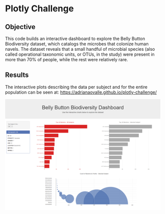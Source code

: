 # Plotly Challenge

## Objective

This code builds an interactive dashboard to explore the Belly Button Biodiversity dataset, which catalogs the microbes that colonize human navels.
The dataset reveals that a small handful of microbial species (also called operational taxonomic units, or OTUs, in the study) were present in more than 70% of people, while the rest were relatively rare.

## Results
The interactive plots describing the data per subject and for the entire population can be seen at: https://adrianaovalle.github.io/plotly-challenge/

![Figure1](Images/results.png)
